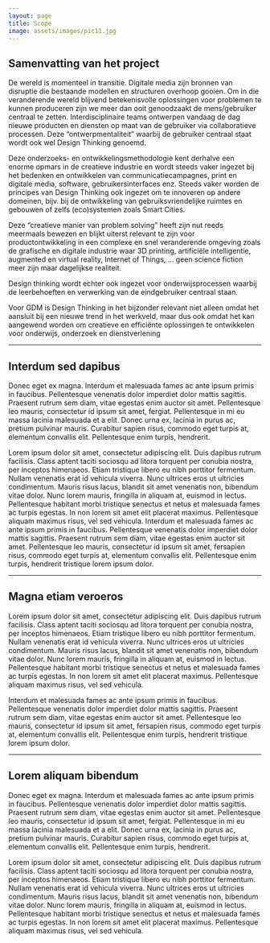 ```yaml
---
layout: page
title: Scope
image: assets/images/pic11.jpg
---
```

<h2>Samenvatting van het project</h2>
<p>De wereld is momenteel in transitie. Digitale media zijn bronnen van disruptie die bestaande modellen en structuren overhoop gooien. Om in die veranderende wereld blijvend betekenisvolle oplossingen voor problemen te kunnen produceren zijn we meer dan ooit genoodzaakt de mens/gebruiker centraal te zetten. Interdisciplinaire teams ontwerpen vandaag de dag nieuwe producten en diensten op maat van de gebruiker via collaboratieve processen. Deze “ontwerpmentaliteit” waarbij de gebruiker centraal staat wordt ook wel Design Thinking genoemd.</p>

<p>Deze onderzoeks- en ontwikkelingsmethodologie kent derhalve een enorme opmars in de creatieve industrie en wordt steeds vaker ingezet bij het bedenken en ontwikkelen van communicatiecampagnes, print en digitale media, software, gebruikersinterfaces enz.  
Steeds vaker worden de principes van Design Thinking ook ingezet om te innoveren op andere domeinen, bijv. bij de ontwikkeling van gebruiksvriendelijke ruimtes en gebouwen of zelfs (eco)systemen zoals Smart Cities.</p> 

<p>Deze “creatieve manier van problem solving” heeft zijn nut reeds meermaals bewezen en blijkt uiterst relevant te zijn voor productontwikkeling in een complexe en snel veranderende omgeving zoals de grafische en digitale industrie waar 3D printing, artificiële intelligentie, augmented en virtual reality, Internet of Things, …  geen science fiction meer zijn maar dagelijkse realiteit. </p> 

<p>Design thinking wordt echter ook ingezet voor onderwijsprocessen waarbij de leerbehoeften en verwerking van de eindgebruiker centraal staan.</p>  

<p>Voor GDM is Design Thinking in het bijzonder relevant niet alleen omdat het aansluit bij een nieuwe trend in het werkveld, maar dus ook omdat het kan aangewend worden om creatieve en efficiënte oplossingen te ontwikkelen voor onderwijs, onderzoek en dienstverlening</p> 

<hr class="major" />

<h2>Interdum sed dapibus</h2>
<p>Donec eget ex magna. Interdum et malesuada fames ac ante ipsum primis in faucibus. Pellentesque venenatis dolor imperdiet dolor mattis sagittis. Praesent rutrum sem diam, vitae egestas enim auctor sit amet. Pellentesque leo mauris, consectetur id ipsum sit amet, fergiat. Pellentesque in mi eu massa lacinia malesuada et a elit. Donec urna ex, lacinia in purus ac, pretium pulvinar mauris. Curabitur sapien risus, commodo eget turpis at, elementum convallis elit. Pellentesque enim turpis, hendrerit.</p>
<p>Lorem ipsum dolor sit amet, consectetur adipiscing elit. Duis dapibus rutrum facilisis. Class aptent taciti sociosqu ad litora torquent per conubia nostra, per inceptos himenaeos. Etiam tristique libero eu nibh porttitor fermentum. Nullam venenatis erat id vehicula viverra. Nunc ultrices eros ut ultricies condimentum. Mauris risus lacus, blandit sit amet venenatis non, bibendum vitae dolor. Nunc lorem mauris, fringilla in aliquam at, euismod in lectus. Pellentesque habitant morbi tristique senectus et netus et malesuada fames ac turpis egestas. In non lorem sit amet elit placerat maximus. Pellentesque aliquam maximus risus, vel sed vehicula. Interdum et malesuada fames ac ante ipsum primis in faucibus. Pellentesque venenatis dolor imperdiet dolor mattis sagittis. Praesent rutrum sem diam, vitae egestas enim auctor sit amet. Pellentesque leo mauris, consectetur id ipsum sit amet, fersapien risus, commodo eget turpis at, elementum convallis elit. Pellentesque enim turpis, hendrerit tristique lorem ipsum dolor.</p>

<hr class="major" />

<h2>Magna etiam veroeros</h2>
<p>Lorem ipsum dolor sit amet, consectetur adipiscing elit. Duis dapibus rutrum facilisis. Class aptent taciti sociosqu ad litora torquent per conubia nostra, per inceptos himenaeos. Etiam tristique libero eu nibh porttitor fermentum. Nullam venenatis erat id vehicula viverra. Nunc ultrices eros ut ultricies condimentum. Mauris risus lacus, blandit sit amet venenatis non, bibendum vitae dolor. Nunc lorem mauris, fringilla in aliquam at, euismod in lectus. Pellentesque habitant morbi tristique senectus et netus et malesuada fames ac turpis egestas. In non lorem sit amet elit placerat maximus. Pellentesque aliquam maximus risus, vel sed vehicula.</p>
<p>Interdum et malesuada fames ac ante ipsum primis in faucibus. Pellentesque venenatis dolor imperdiet dolor mattis sagittis. Praesent rutrum sem diam, vitae egestas enim auctor sit amet. Pellentesque leo mauris, consectetur id ipsum sit amet, fersapien risus, commodo eget turpis at, elementum convallis elit. Pellentesque enim turpis, hendrerit tristique lorem ipsum dolor.</p>

<hr class="major" />

<h2>Lorem aliquam bibendum</h2>
<p>Donec eget ex magna. Interdum et malesuada fames ac ante ipsum primis in faucibus. Pellentesque venenatis dolor imperdiet dolor mattis sagittis. Praesent rutrum sem diam, vitae egestas enim auctor sit amet. Pellentesque leo mauris, consectetur id ipsum sit amet, fergiat. Pellentesque in mi eu massa lacinia malesuada et a elit. Donec urna ex, lacinia in purus ac, pretium pulvinar mauris. Curabitur sapien risus, commodo eget turpis at, elementum convallis elit. Pellentesque enim turpis, hendrerit.</p>
<p>Lorem ipsum dolor sit amet, consectetur adipiscing elit. Duis dapibus rutrum facilisis. Class aptent taciti sociosqu ad litora torquent per conubia nostra, per inceptos himenaeos. Etiam tristique libero eu nibh porttitor fermentum. Nullam venenatis erat id vehicula viverra. Nunc ultrices eros ut ultricies condimentum. Mauris risus lacus, blandit sit amet venenatis non, bibendum vitae dolor. Nunc lorem mauris, fringilla in aliquam at, euismod in lectus. Pellentesque habitant morbi tristique senectus et netus et malesuada fames ac turpis egestas. In non lorem sit amet elit placerat maximus. Pellentesque aliquam maximus risus, vel sed vehicula.</p>
